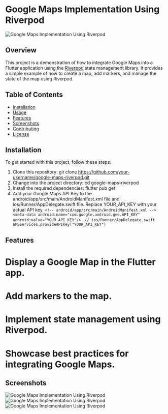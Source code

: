 # Google Maps Implementation Using Riverpod

![Google Maps Implementation Using Riverpod](screenshots/demo.png)

## Overview

This project is a demonstration of how to integrate Google Maps into a Flutter application using the [Riverpod](https://pub.dev/packages/riverpod) state management library. It provides a simple example of how to create a map, add markers, and manage the state of the map using Riverpod.

## Table of Contents

- [Installation](#installation)
- [Usage](#usage)
- [Features](#features)
- [Screenshots](#screenshots)
- [Contributing](#contributing)
- [License](#license)

## Installation

To get started with this project, follow these steps:

1. Clone this repository:
   git clone https://github.com/your-username/google-maps-riverpod.git
2. Change into the project directory:
   cd google-maps-riverpod
3. Install the required dependencies:
   flutter pub get
4. Add your Google Maps API Key to the android/app/src/main/AndroidManifest.xml file and ios/Runner/AppDelegate.swift file. Replace YOUR_API_KEY with your actual API key.
   ``<!-- android/app/src/main/AndroidManifest.xml -->
   <meta-data
   android:name="com.google.android.geo.API_KEY"
   android:value="YOUR_API_KEY"/>
   ``
   ``// ios/Runner/AppDelegate.swift
   GMSServices.provideAPIKey("YOUR_API_KEY")
   ``
## Features
   # Display a Google Map in the Flutter app.
   # Add markers to the map.
   # Implement state management using Riverpod.
   # Showcase best practices for integrating Google Maps.

## Screenshots

   ![Google Maps Implementation Using Riverpod](screenshots/Screenshot_1694494885.png)
   ![Google Maps Implementation Using Riverpod](screenshots/Screenshot_1694494989.png)
   ![Google Maps Implementation Using Riverpod](screenshots/Screenshot_1694495029.png)